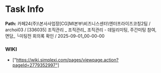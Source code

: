 # Task Info

**Path:** 카페24(주)\본사사업장\[CG]MI본부\비즈니스센터\엔터프라이즈코칭2팀 / archoi03 / [336035] 조직관리 _ 조직관리_ 조직관리 - 데일리미팅, 주간미팅 참여, 면담_ └미팅전 회의록 확인 / 2025-09-01_00-00-00

### WIKI
- ["https://wiki.simplexi.com/pages/viewpage.action?pageId=2779352997"]

